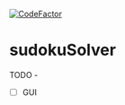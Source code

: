 [![CodeFactor](https://www.codefactor.io/repository/github/hegde-atri/sudokusolver/badge)](https://www.codefactor.io/repository/github/hegde-atri/sudokusolver)

# sudokuSolver

TODO - 
- [ ] GUI
